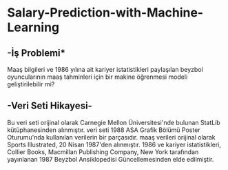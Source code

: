# Salary-Prediction-with-Machine-Learning

## -İş Problemi*

  Maaş bilgileri ve 1986 yılına ait kariyer istatistikleri paylaşılan
beyzbol oyuncularının maaş tahminleri için bir makine öğrenmesi modeli geliştirilebilir mi?


## -Veri Seti Hikayesi-

  Bu veri seti orijinal olarak Carnegie Mellon Üniversitesi'nde bulunan StatLib kütüphanesinden alınmıştır.
veri seti 1988 ASA Grafik Bölümü Poster Oturumu'nda kullanılan verilerin bir parçasıdır.
maaş verileri orijinal olarak Sports Illustrated, 20 Nisan 1987'den alınmıştır.
1986 ve kariyer istatistikleri, Collier Books, Macmillan Publishing Company, New York tarafından yayınlanan
1987 Beyzbol Ansiklopedisi Güncellemesinden elde edilmiştir.
